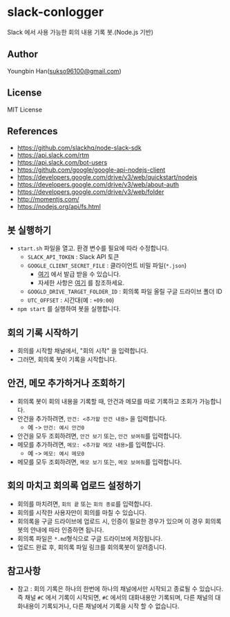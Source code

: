 # slack-conlogger
Slack 에서 사용 가능한 회의 내용 기록 봇.(Node.js 기반)

## Author
Youngbin Han(sukso96100@gmail.com)

## License
MIT License

## References
- https://github.com/slackhq/node-slack-sdk
- https://api.slack.com/rtm
- https://api.slack.com/bot-users
- https://github.com/google/google-api-nodejs-client
- https://developers.google.com/drive/v3/web/quickstart/nodejs
- https://developers.google.com/drive/v3/web/about-auth
- https://developers.google.com/drive/v3/web/folder
- http://momentjs.com/
- https://nodejs.org/api/fs.html

## 봇 실행하기
- `start.sh` 파일을 열고. 환경 변수를 필요에 따라 수정합니다.
  - `SLACK_API_TOKEN` : Slack API 토큰
  - `GOOGLE_CLIENT_SECRET_FILE` : 클라이언트 비밀 파일(`*.json`)
    - [여기](https://console.developers.google.com/start/api?id=drive) 에서 발급 받을 수 있습니다.
    - 자세한 사항은 [여기](https://developers.google.com/drive/v3/web/quickstart/nodejs#step_1_turn_on_the_api_name) 를 참조하세요.
  - `GOOGLD_DRIVE_TARGET_FOLDER_ID` : 회의록 파일 올릴 구글 드라이브 폴더 ID
  - `UTC_OFFSET` : 시간대(예 : `+09:00`)
- `npm start` 를 실행하여 봇을 실행합니다.

## 회의 기록 시작하기
- 회의를 시작할 채널에서, "회의 시작" 을 입력합니다.
- 그러면, 회의록 봇이 기록을 시작합니다.

## 안건, 메모 추가하거나 조회하기
- 회의록 봇이 회의 내용을 기록할 때, 안건과 메모를 따로 기록하고 조회가 가능합니다.
- 안건을 추가하려면, `안건: <추가할 안건 내용>` 을 입력합니다.
  - 예 -> `안건: 예시 안건0`
- 안건을 모두 조회하려면, `안건 보기` 또는, `안건 보여줘`를 입력합니다.
- 메모를 추가하려면, `메모: <추가할 메모 내용>`를 입력합니다.
  - 예 -> `메모: 예시 메모0`
- 메모를 모두 조회하려면, `메모 보기` 또는, `메모 보여줘`를 입력합니다.

## 회의 마치고 회의록 업로드 설정하기
- 회의를 마치려면, `회의 끝` 또는 `회의 종료`를 입력합니다.
- 회의를 시작한 사용자만이 회의를 마칠 수 있습니다.
- 회의록을 구글 드라이브에 업로드 시, 인증이 필요한 경우가 있으며 이 경우 회의록 봇의 안내에 따라 인증하면 됩니다.
- 회의록 파일은 `*.md`형식으로 구글 드라이브에 저장됩니다.
- 업로드 완료 후, 회의록 파일 링크를 회의록봇이 알려줍니다.

## 참고사항
- 참고 : 회의 기록은 하나의 한번에 하나의 채널에서만 시작되고 종료될 수 있습니다. 즉 채널 `#C` 에서 기록이 시작되면, `#C` 에서의 대화내용만 기록되며, 다른 채널의 대화내용이 기록되거나, 다른 채널에서 기록을 시작 할 수 없습니다.
